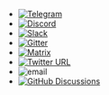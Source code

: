- [![Telegram](https://img.shields.io/badge/chat-%20on%20Telegram-blue.svg)](https://telegram.me/x64dbg)
- [![Discord](https://img.shields.io/badge/chat-on%20Discord-green.svg)](https://invite.gg/x64dbg)
- [![Slack](https://img.shields.io/badge/chat-on%20Slack-red.svg)](https://x64dbg-slack.herokuapp.com)
- [![Gitter](https://img.shields.io/badge/chat-on%20Gitter-lightseagreen.svg)](https://gitter.im/x64dbg/x64dbg)
- [![Matrix](https://img.shields.io/badge/chat-on%20Matrix-yellowgreen.svg)](https://riot.im/app/#/room/#x64dbg:matrix.org)
- [![Twitter URL](https://img.shields.io/badge/tweet-%40x64dbg-1DA1F2)](https://twitter.com/x64dbg)
- ![email](https://img.shields.io/badge/e--mail-contact%40x64dbg.com-blueviolet)
- [![GitHub Discussions](https://img.shields.io/github/discussions/x64dbg/x64dbg)](https://github.com/x64dbg/x64dbg/discussions)
